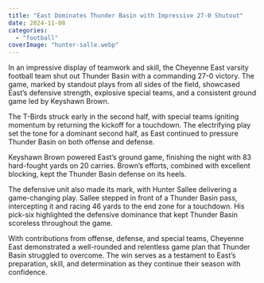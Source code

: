 ```yaml
---
title: "East Dominates Thunder Basin with Impressive 27-0 Shutout"
date: 2024-11-08
categories: 
  - "football"
coverImage: "hunter-salle.webp"
---
```


In an impressive display of teamwork and skill, the Cheyenne East varsity football team shut out Thunder Basin with a commanding 27-0 victory. The game, marked by standout plays from all sides of the field, showcased East’s defensive strength, explosive special teams, and a consistent ground game led by Keyshawn Brown.

The T-Birds struck early in the second half, with special teams igniting momentum by returning the kickoff for a touchdown. The electrifying play set the tone for a dominant second half, as East continued to pressure Thunder Basin on both offense and defense.

Keyshawn Brown powered East’s ground game, finishing the night with 83 hard-fought yards on 20 carries. Brown’s efforts, combined with excellent blocking, kept the Thunder Basin defense on its heels.

The defensive unit also made its mark, with Hunter Sallee delivering a game-changing play. Sallee stepped in front of a Thunder Basin pass, intercepting it and racing 46 yards to the end zone for a touchdown. His pick-six highlighted the defensive dominance that kept Thunder Basin scoreless throughout the game.

With contributions from offense, defense, and special teams, Cheyenne East demonstrated a well-rounded and relentless game plan that Thunder Basin struggled to overcome. The win serves as a testament to East’s preparation, skill, and determination as they continue their season with confidence.
